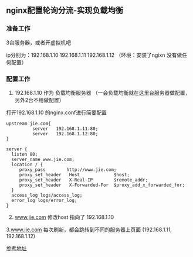 

## nginx配置轮询分流-实现负载均衡


### 准备工作

3台服务器，或者开虚拟机吧

ip分别为：192.168.1.10  192.168.1.11  192.168.1.12   （环境：安装了ngixn 没有做任何配置）


### 配置工作

1. 192.168.1.10  作为  负载均衡服务器  （一会负载均衡就在这里台服务器做配置，另外2台不用做配置）

打开192.168.1.10 的nginx.conf进行简要配置

```
upstream jie.com{  
          server   192.168.1.11:80;  
          server   192.168.1.12:80;  
} 

server {  
  listen 80;  
  server_name www.jie.com;  
  location / {  
     proxy_pass        http://www.jie.com;  
     proxy_set_header   Host             $host;  
     proxy_set_header   X-Real-IP        $remote_addr;  
     proxy_set_header   X-Forwarded-For  $proxy_add_x_forwarded_for;  
  }  
  access_log logs/access_log;  
  error_log logs/error_log;  
}  

```

2. www.jie.com 修改host 指向了  192.168.1.10

3.www.jie.com 每次刷新，都会跳转到不同的服务器上页面 (192.168.1.11,  192.168.1.12)



[参考地址](https://www.cnblogs.com/jukan/p/5674073.html)






